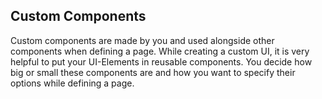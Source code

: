 ## Custom Components

Custom components are made by you and used alongside other
components when defining a page. While creating a custom UI, it is very helpful
to put your UI-Elements in reusable components. You decide how big or small these
components are and how you want to specify their options while defining a page.
